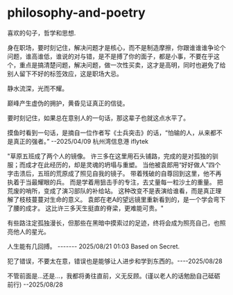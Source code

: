 # philosophy-and-poetry  
喜欢的句子，哲学和思想.  
  
身在职场，要时刻记住，解决问题才是核心，而不是制造摩擦，你跟谁谁谁争论个问题，谁高谁低，谁说的对与错，是不是搏了你的面子，都是小事，不要在乎这个，重点是搞清楚问题，解决问题，做一次性买卖，这才是高明，同时也避免了给别人留下不好的标签效应，这是职场大忌。  
  
静水流深，光而不耀。  
  
巅峰产生虚伪的拥护，黄昏见证真正的信徒。  
  
要时刻记住，如果总在意别人的一句话，那这辈子也就这点水平了。  
    
摸鱼时看到一句话，是摘自一位作者写《士兵突击》的话，“怕输的人，从来都不是真正的强者。”   --2025/04/09  杭州湾信息港 iflytek  
      
"草原五班成了两个人的镜像。 许三多在这里用石头铺路，完成的是对孤独的驯服；而成才在此经历的，却是灵魂的坍塌与重塑。 当他被袁郎用“好好做人”四个字击溃后，五班的荒原成了照见自我的镜子。
带着残破的自尊回到这里，他不再执着于当最耀眼的兵。 而是学着用狙击手的专注，去丈量每一粒沙土的重量。
把荒废的哨所，变成了演习部队的补给站。
这种改变不是表演给谁看，而是真正理解了枝枝蔓蔓对生命的意义。
袁郎在老A的望远镜里重新看到的，是一个学会弯下了腰的成才。
这比许三多天生挺直的脊梁，更难能可贵。"    
  
有些路注定孤独漫长，但那些在黑暗中摸索过的足迹，终将会成为照亮自己，也照亮他人的星光。  
    
人生能有几回搏。     ------- 2025/08/21 01:03 Based on Secret.    
    
犯了错误，不要太在意，错误也是能够让人进步和学到东西的。----2025/08/28  
  
不管前面是...还是...，我都将勇往直前，义无反顾。(谨以老人的话勉励自己砥砺前行) --2025/08/28  
  


